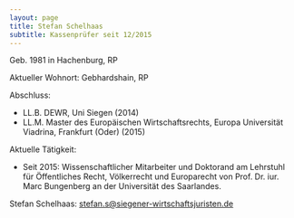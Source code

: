 ```yaml
---
layout: page
title: Stefan Schelhaas
subtitle: Kassenprüfer seit 12/2015
---
```


Geb. 1981 in Hachenburg, RP

Aktueller Wohnort: Gebhardshain, RP

Abschluss:

  * LL.B. DEWR, Uni Siegen (2014)
  * LL.M. Master des Europäischen Wirtschaftsrechts, Europa Universität Viadrina, Frankfurt (Oder) (2015)

Aktuelle Tätigkeit:

  * Seit 2015: Wissenschaftlicher Mitarbeiter und Doktorand am Lehrstuhl für Öffentliches Recht, Völkerrecht und Europarecht von Prof. Dr. iur. Marc Bungenberg an der Universität des Saarlandes.

Stefan Schelhaas: stefan.s@siegener-wirtschaftsjuristen.de
